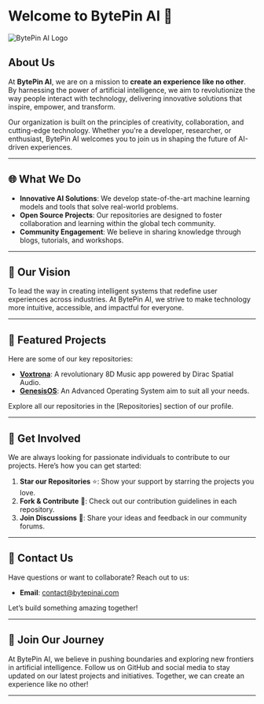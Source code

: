 # Welcome to BytePin AI 🌟

![BytePin AI Logo](Official-Banner.png)

## About Us

At **BytePin AI**, we are on a mission to **create an experience like no other**. By harnessing the power of artificial intelligence, we aim to revolutionize the way people interact with technology, delivering innovative solutions that inspire, empower, and transform.

Our organization is built on the principles of creativity, collaboration, and cutting-edge technology. Whether you're a developer, researcher, or enthusiast, BytePin AI welcomes you to join us in shaping the future of AI-driven experiences.

---

## 🌐 What We Do

- **Innovative AI Solutions**: We develop state-of-the-art machine learning models and tools that solve real-world problems.
- **Open Source Projects**: Our repositories are designed to foster collaboration and learning within the global tech community.
- **Community Engagement**: We believe in sharing knowledge through blogs, tutorials, and workshops.

---

## 🚀 Our Vision

To lead the way in creating intelligent systems that redefine user experiences across industries. At BytePin AI, we strive to make technology more intuitive, accessible, and impactful for everyone.

---

## 📂 Featured Projects

Here are some of our key repositories:

- [**Voxtrona**](https://github.com/BytePin/Voxtrona): A revolutionary 8D Music app powered by Dirac Spatial Audio.
- [**GenesisOS**](https://github.com/BytePin/GenesisOS): An Advanced Operating System aim to suit all your needs.

Explore all our repositories in the [Repositories] section of our profile.

---

## 🤝 Get Involved

We are always looking for passionate individuals to contribute to our projects. Here’s how you can get started:

1. **Star our Repositories** ⭐: Show your support by starring the projects you love.
2. **Fork & Contribute** 🔧: Check out our contribution guidelines in each repository.
3. **Join Discussions** 💬: Share your ideas and feedback in our community forums.

---

## 📢 Contact Us

Have questions or want to collaborate? Reach out to us:

- **Email**: contact@bytepinai.com

Let’s build something amazing together!

---

## 🎉 Join Our Journey

At BytePin AI, we believe in pushing boundaries and exploring new frontiers in artificial intelligence. Follow us on GitHub and social media to stay updated on our latest projects and initiatives. Together, we can create an experience like no other!

---
